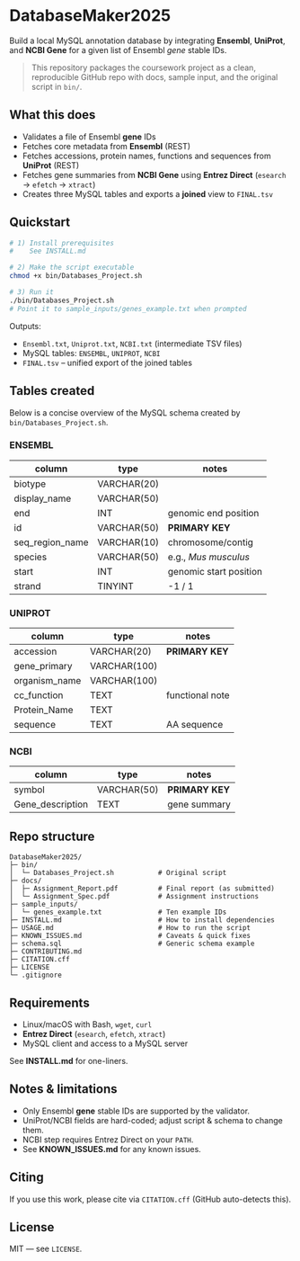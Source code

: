# DatabaseMaker2025

Build a local MySQL annotation database by integrating **Ensembl**, **UniProt**, and **NCBI Gene** for a given list of Ensembl *gene* stable IDs.

> This repository packages the coursework project as a clean, reproducible GitHub repo with docs, sample input, and the original script in `bin/`.

## What this does

- Validates a file of Ensembl **gene** IDs
- Fetches core metadata from **Ensembl** (REST)
- Fetches accessions, protein names, functions and sequences from **UniProt** (REST)
- Fetches gene summaries from **NCBI Gene** using **Entrez Direct** (`esearch` → `efetch` → `xtract`)
- Creates three MySQL tables and exports a **joined** view to `FINAL.tsv`

## Quickstart

```bash
# 1) Install prerequisites
#    See INSTALL.md

# 2) Make the script executable
chmod +x bin/Databases_Project.sh

# 3) Run it
./bin/Databases_Project.sh
# Point it to sample_inputs/genes_example.txt when prompted
```

Outputs:
- `Ensembl.txt`, `Uniprot.txt`, `NCBI.txt` (intermediate TSV files)
- MySQL tables: `ENSEMBL`, `UNIPROT`, `NCBI`
- `FINAL.tsv` – unified export of the joined tables

## Tables created

Below is a concise overview of the MySQL schema created by `bin/Databases_Project.sh`.

### ENSEMBL
| column          | type        | notes                 |
|-----------------|-------------|-----------------------|
| biotype         | VARCHAR(20) |                       |
| display_name    | VARCHAR(50) |                       |
| end             | INT         | genomic end position  |
| id              | VARCHAR(50) | **PRIMARY KEY**       |
| seq_region_name | VARCHAR(10) | chromosome/contig     |
| species         | VARCHAR(50) | e.g., *Mus musculus*  |
| start           | INT         | genomic start position|
| strand          | TINYINT     | -1 / 1                |

### UNIPROT
| column        | type          | notes           |
|---------------|---------------|-----------------|
| accession     | VARCHAR(20)   | **PRIMARY KEY** |
| gene_primary  | VARCHAR(100)  |                 |
| organism_name | VARCHAR(100)  |                 |
| cc_function   | TEXT          | functional note |
| Protein_Name  | TEXT          |                 |
| sequence      | TEXT          | AA sequence     |

### NCBI
| column           | type         | notes           |
|------------------|--------------|-----------------|
| symbol           | VARCHAR(50)  | **PRIMARY KEY** |
| Gene_description | TEXT         | gene summary    |


## Repo structure

```
DatabaseMaker2025/
├─ bin/
│  └─ Databases_Project.sh           # Original script
├─ docs/
│  ├─ Assignment_Report.pdf          # Final report (as submitted)
│  └─ Assignment_Spec.pdf            # Assignment instructions
├─ sample_inputs/
│  └─ genes_example.txt              # Ten example IDs
├─ INSTALL.md                        # How to install dependencies
├─ USAGE.md                          # How to run the script
├─ KNOWN_ISSUES.md                   # Caveats & quick fixes
├─ schema.sql                        # Generic schema example
├─ CONTRIBUTING.md
├─ CITATION.cff
├─ LICENSE
└─ .gitignore
```

## Requirements

- Linux/macOS with Bash, `wget`, `curl`
- **Entrez Direct** (`esearch`, `efetch`, `xtract`)
- MySQL client and access to a MySQL server

See **INSTALL.md** for one-liners.

## Notes & limitations

- Only Ensembl **gene** stable IDs are supported by the validator.
- UniProt/NCBI fields are hard-coded; adjust script & schema to change them.
- NCBI step requires Entrez Direct on your `PATH`.
- See **KNOWN_ISSUES.md** for any known issues.

## Citing

If you use this work, please cite via `CITATION.cff` (GitHub auto-detects this).

## License

MIT — see `LICENSE`.
